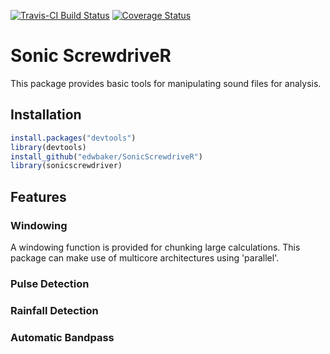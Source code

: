 [![Travis-CI Build Status](https://travis-ci.org/edwbaker/SonicScrewdriveR.svg?branch=master)](https://travis-ci.org/edwbaker/SonicScrewdriveR) [![Coverage Status](https://coveralls.io/repos/github/edwbaker/SonicScrewdriveR/badge.svg?branch=master&bi)](https://coveralls.io/github/edwbaker/SonicScrewdriveR?branch=master)

# Sonic ScrewdriveR
This package provides basic tools for manipulating sound files for analysis. 

## Installation
````R
install.packages("devtools")
library(devtools)
install_github("edwbaker/SonicScrewdriveR")
library(sonicscrewdriver)
````

## Features

### Windowing
A windowing function is provided for chunking large calculations. This package can make use of multicore architectures using 'parallel'.

### Pulse Detection

### Rainfall Detection

### Automatic Bandpass

